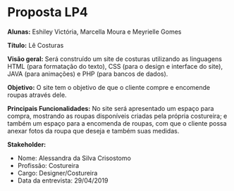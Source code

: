 # Proposta LP4

**Alunas:** Eshiley Victória, Marcella Moura e Meyrielle Gomes 

**Título:** Lê Costuras

**Visão geral:** Será construído um site de costuras utilizando as linguagens HTML (para formatação do texto), CSS (para o design e interface do site), JAVA (para animações) e PHP (para bancos de dados).

**Objetivo:** O site tem o objetivo de que o cliente compre e encomende roupas através dele.

**Principais Funcionalidades:**
No site será apresentado um espaço para compra, mostrando as roupas disponíveis criadas pela própria costureira; e também um espaço para a encomenda de roupas, com que o cliente possa anexar fotos da roupa que deseja e também suas medidas.

**Stakeholder:**

- Nome: Alessandra da Silva Crisostomo 
- Profissão: Costureira 
- Cargo: Designer/Costureira
- Data da entrevista: 29/04/2019